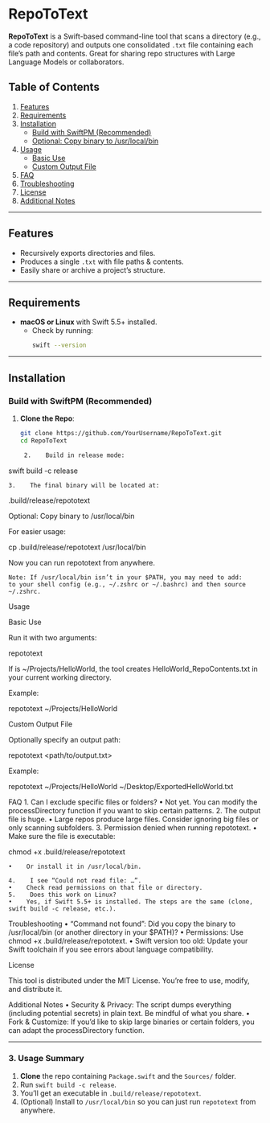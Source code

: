 # RepoToText

**RepoToText** is a Swift-based command-line tool that scans a directory (e.g., a code repository) and outputs one consolidated `.txt` file containing each file’s path and contents. Great for sharing repo structures with Large Language Models or collaborators.

## Table of Contents

1. [Features](#features)  
2. [Requirements](#requirements)  
3. [Installation](#installation)  
    - [Build with SwiftPM (Recommended)](#build-with-swiftpm-recommended)  
    - [Optional: Copy binary to /usr/local/bin](#optional-copy-binary-to-usrlocalbin)  
4. [Usage](#usage)  
    - [Basic Use](#basic-use)  
    - [Custom Output File](#custom-output-file)  
5. [FAQ](#faq)  
6. [Troubleshooting](#troubleshooting)  
7. [License](#license)  
8. [Additional Notes](#additional-notes)

---

## Features

- Recursively exports directories and files.  
- Produces a single `.txt` with file paths & contents.  
- Easily share or archive a project’s structure.  

---

## Requirements

- **macOS or Linux** with Swift 5.5+ installed.  
  - Check by running:  
    ```bash
    swift --version
    ```

---

## Installation

### Build with SwiftPM (Recommended)

1. **Clone the Repo**:
   ```bash
   git clone https://github.com/YourUsername/RepoToText.git
   cd RepoToText

    2.    Build in release mode:

swift build -c release


    3.    The final binary will be located at:

.build/release/repototext



Optional: Copy binary to /usr/local/bin

For easier usage:

cp .build/release/repototext /usr/local/bin

Now you can run repototext from anywhere.

    Note: If /usr/local/bin isn’t in your $PATH, you may need to add:    to your shell config (e.g., ~/.zshrc or ~/.bashrc) and then source ~/.zshrc.

Usage

Basic Use

Run it with two arguments:

repototext <directory-to-export>

If <directory-to-export> is ~/Projects/HelloWorld, the tool creates HelloWorld_RepoContents.txt in your current working directory.

Example:

repototext ~/Projects/HelloWorld

Custom Output File

Optionally specify an output path:

repototext <directory-to-export> <path/to/output.txt>

Example:

repototext ~/Projects/HelloWorld ~/Desktop/ExportedHelloWorld.txt

FAQ
    1.    Can I exclude specific files or folders?
    •    Not yet. You can modify the processDirectory function if you want to skip certain patterns.
    2.    The output file is huge.
    •    Large repos produce large files. Consider ignoring big files or only scanning subfolders.
    3.    Permission denied when running repototext.
    •    Make sure the file is executable:

chmod +x .build/release/repototext


    •    Or install it in /usr/local/bin.

    4.    I see “Could not read file: …”.
    •    Check read permissions on that file or directory.
    5.    Does this work on Linux?
    •    Yes, if Swift 5.5+ is installed. The steps are the same (clone, swift build -c release, etc.).

Troubleshooting
    •    “Command not found”: Did you copy the binary to /usr/local/bin (or another directory in your $PATH)?
    •    Permissions: Use chmod +x .build/release/repototext.
    •    Swift version too old: Update your Swift toolchain if you see errors about language compatibility.

License

This tool is distributed under the MIT License. You’re free to use, modify, and distribute it.

Additional Notes
    •    Security & Privacy: The script dumps everything (including potential secrets) in plain text. Be mindful of what you share.
    •    Fork & Customize: If you’d like to skip large binaries or certain folders, you can adapt the processDirectory function.

---

### **3. Usage Summary**

1. **Clone** the repo containing `Package.swift` and the `Sources/` folder.  
2. Run `swift build -c release`.  
3. You’ll get an executable in `.build/release/repototext`.  
4. (Optional) Install to `/usr/local/bin` so you can just run `repototext` from anywhere.
